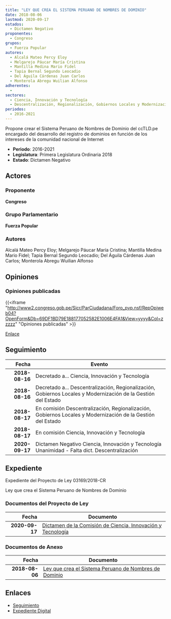 ```yaml
---
title: "LEY QUE CREA EL SISTEMA PERUANO DE NOMBRES DE DOMINIO"
date: 2018-08-06
lastmod: 2020-09-17
estados: 
  - Dictamen Negativo
proponentes: 
  - Congreso
grupos: 
  - Fuerza Popular
autores: 
  - Alcalá Mateo Percy Eloy
  - Melgarejo Páucar María Cristina
  - Mantilla Medina Mario Fidel
  - Tapia Bernal Segundo Leocadio
  - Del Águila Cárdenas Juan Carlos
  - Monterola Abregu Wuilian Alfonso
adherentes: 
  - 
sectores: 
  - Ciencia, Innovación y Tecnología
  - Descentralización, Regionalización, Gobiernos Locales y Modernización de la Gestión del Estado
periodos: 
  - 2016-2021
---
```


Propone crear el Sistema Peruano de Nombres de Dominio del ccTLD.pe encargado del desarrollo del registro de dominios en función de los intereses de la comunidad nacional de Internet

- **Periodo**: 2016-2021
- **Legislatura**: Primera Legislatura Ordinaria 2018
- **Estado**: Dictamen Negativo

## Actores

### Proponente

**Congreso**

### Grupo Parlamentario

**Fuerza Popular**

### Autores

Alcalá Mateo Percy Eloy; Melgarejo Páucar María Cristina; Mantilla Medina Mario Fidel; Tapia Bernal Segundo Leocadio; Del Águila Cárdenas Juan Carlos; Monterola Abregu Wuilian Alfonso


## Opiniones

### Opiniones publicadas

{{<iframe "http://www2.congreso.gob.pe/Sicr/ParCiudadana/Foro_pvp.nsf/RepOpiweb04?OpenForm&Db=69DF1BD79E188177052582E1006E4FA1&View=yyyy&Col=zzzzz" "Opiniones publicadas" >}}

[Enlace](http://www2.congreso.gob.pe/Sicr/ParCiudadana/Foro_pvp.nsf/RepOpiweb04?OpenForm&Db=69DF1BD79E188177052582E1006E4FA1&View=yyyy&Col=zzzzz)

## Seguimiento

| Fecha | Evento |
|------:|--------|
| **2018-08-16** | Decretado a... Ciencia, Innovación y Tecnología|
| **2018-08-16** | Decretado a... Descentralización, Regionalización, Gobiernos Locales y Modernización de la Gestión del Estado|
| **2018-08-17** | En comisión Descentralización, Regionalización, Gobiernos Locales y Modernización de la Gestión del Estado|
| **2018-08-17** | En comisión Ciencia, Innovación y Tecnología|
| **2020-09-17** | Dictamen Negativo Ciencia, Innovación y Tecnología Unanimidad - Falta dict. Descentralización|


## Expediente

Expediente del Proyecto de Ley 03169/2018-CR

Ley que crea el Sistema Peruano de Nombres de Dominio


### Documentos del Proyecto de Ley

| Fecha | Documento |
|------:|--------|
| **2020-09-17** | [Dictamen de la Comisión de Ciencia, Innovación y Tecnología](http://www.leyes.congreso.gob.pe/Documentos/2016_2021/Dictamenes/Proyectos_de_Ley/03169DC02MAY20200917.pdf) |

### Documentos de Anexo

| Fecha | Documento |
|------:|--------|
| **2018-08-06** | [Ley que crea el Sistema Peruano de Nombres de Dominio](http://www.leyes.congreso.gob.pe/Documentos/2016_2021/Proyectos_de_Ley_y_de_Resoluciones_Legislativas/PL0316920180806.pdf) |

## Enlaces 

- [Seguimiento](http://www2.congreso.gob.pe/Sicr/TraDocEstProc/CLProLey2016.nsf/f7fff46988ca05b1052578e100829cc7/c1af3b694f346042052582e1007feec9?OpenDocument)
- [Expediente Digital](http://www2.congreso.gob.pe/Sicr/TraDocEstProc/CLProLey2016.nsf/f7fff46988ca05b1052578e100829cc7/c1af3b694f346042052582e1007feec9?OpenDocument&Click=05257FB7005EB655.eb71d0cf91d8294e05256cdf006b5706/$Body/0.1C6C)
